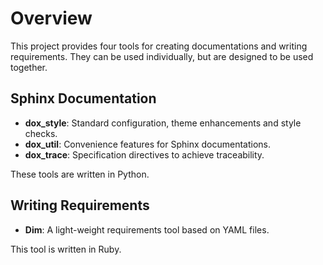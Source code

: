 # Overview

This project provides four tools for creating documentations and writing requirements.
They can be used individually, but are designed to be used together.

## Sphinx Documentation

- **dox_style**: Standard configuration, theme enhancements and style checks.
- **dox_util**: Convenience features for Sphinx documentations.
- **dox_trace**: Specification directives to achieve traceability.

These tools are written in Python.

## Writing Requirements

- **Dim**: A light-weight requirements tool based on YAML files.

This tool is written in Ruby.
